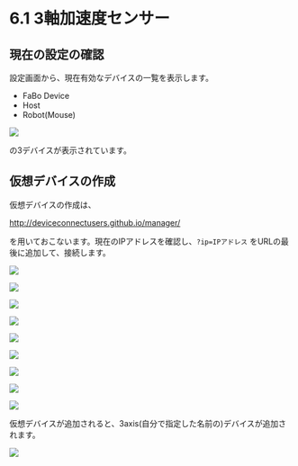 # 6.1 3軸加速度センサー

## 現在の設定の確認

設定画面から、現在有効なデバイスの一覧を表示します。

* FaBo Device
* Host
* Robot(Mouse)

![](./img/3axis001.png)

の3デバイスが表示されています。

## 仮想デバイスの作成

仮想デバイスの作成は、

http://deviceconnectusers.github.io/manager/

を用いておこないます。現在のIPアドレスを確認し、`?ip=IPアドレス` をURLの最後に追加して、接続します。

![](./img/webapp001.png)

![](./img/3axis002.png)

![](./img/3axis003.png)

![](./img/3axis004.png)

![](./img/3axis005.png)

![](./img/3axis006.png)

![](./img/3axis007.png)

![](./img/3axis008.png)

![](./img/3axis009.png)

仮想デバイスが追加されると、3axis(自分で指定した名前の)デバイスが追加されます。

![](./img/3axis010.png)

